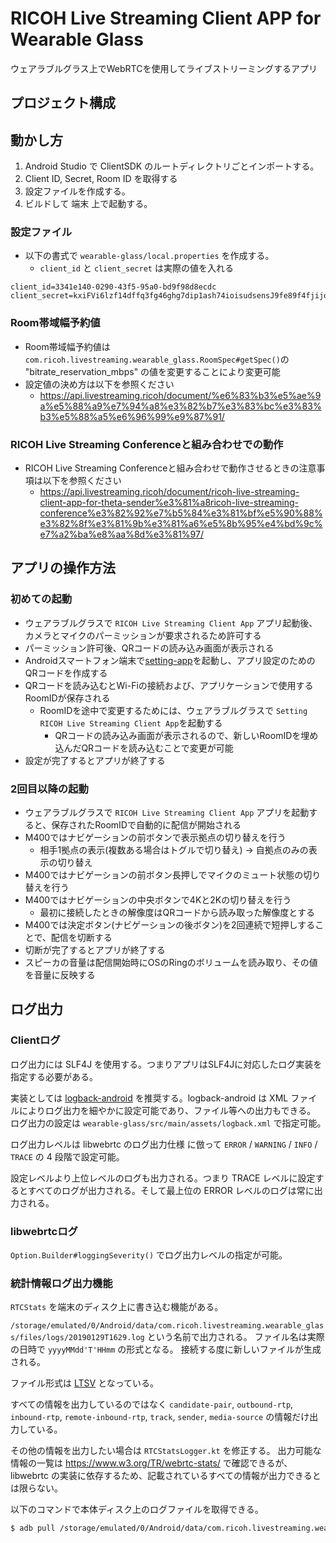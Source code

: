 # RICOH Live Streaming Client APP for Wearable Glass

ウェアラブルグラス上でWebRTCを使用してライブストリーミングするアプリ

## プロジェクト構成

## 動かし方

1. Android Studio で ClientSDK のルートディレクトリごとインポートする。
2. Client ID, Secret, Room ID を取得する
3. 設定ファイルを作成する。
4. ビルドして 端末 上で起動する。

### 設定ファイル

* 以下の書式で `wearable-glass/local.properties` を作成する。
  * `client_id` と `client_secret` は実際の値を入れる

```
client_id=3341e140-0290-43f5-95a0-bd9f98d8ecdc
client_secret=kxiFVi6lzf14dffq3fg46ghg7dip1ash74ioisudsensJ9fe89f4fjijoiafDVcNmg
```

### Room帯域幅予約値

* Room帯域幅予約値は`com.ricoh.livestreaming.wearable_glass.RoomSpec#getSpec()`の "bitrate_reservation_mbps" の値を変更することにより変更可能
* 設定値の決め方は以下を参照ください
  * https://api.livestreaming.ricoh/document/%e6%83%b3%e5%ae%9a%e5%88%a9%e7%94%a8%e3%82%b7%e3%83%bc%e3%83%b3%e5%88%a5%e6%96%99%e9%87%91/

### RICOH Live Streaming Conferenceと組み合わせでの動作
* RICOH Live Streaming Conferenceと組み合わせで動作させるときの注意事項は以下を参照ください
  * https://api.livestreaming.ricoh/document/ricoh-live-streaming-client-app-for-theta-sender%e3%81%a8ricoh-live-streaming-conference%e3%82%92%e7%b5%84%e3%81%bf%e5%90%88%e3%82%8f%e3%81%9b%e3%81%a6%e5%8b%95%e4%bd%9c%e7%a2%ba%e8%aa%8d%e3%81%97/

## アプリの操作方法

### 初めての起動
* ウェアラブルグラスで `RICOH Live Streaming Client App` アプリ起動後、カメラとマイクのパーミッションが要求されるため許可する
* パーミッション許可後、QRコードの読み込み画面が表示される
* Androidスマートフォン端末で[setting-app](../setting-app)を起動し、アプリ設定のためのQRコードを作成する
* QRコードを読み込むとWi-Fiの接続および、アプリケーションで使用するRoomIDが保存される
  * RoomIDを途中で変更するためには、ウェアラブルグラスで `Setting RICOH Live Streaming Client App`を起動する
    * QRコードの読み込み画面が表示されるので、新しいRoomIDを埋め込んだQRコードを読み込むことで変更が可能
* 設定が完了するとアプリが終了する

### 2回目以降の起動
* ウェアラブルグラスで `RICOH Live Streaming Client App` アプリを起動すると、保存されたRoomIDで自動的に配信が開始される
* M400ではナビゲーションの前ボタンで表示拠点の切り替えを行う
  * 相手1拠点の表示(複数ある場合はトグルで切り替え) → 自拠点のみの表示の切り替え
* M400ではナビゲーションの前ボタン長押しでマイクのミュート状態の切り替えを行う
* M400ではナビゲーションの中央ボタンで4Kと2Kの切り替えを行う
  * 最初に接続したときの解像度はQRコードから読み取った解像度とする
* M400では決定ボタン(ナビゲーションの後ボタン)を2回連続で短押しすることで、配信を切断する
* 切断が完了するとアプリが終了する
* スピーカの音量は配信開始時にOSのRingのボリュームを読み取り、その値を音量に反映する

## ログ出力
### Clientログ

ログ出力には SLF4J を使用する。つまりアプリはSLF4Jに対応したログ実装を指定する必要がある。

実装としては [logback-android](https://github.com/tony19/logback-android) を推奨する。logback-android は XML ファイルによりログ出力を細やかに設定可能であり、ファイル等への出力もできる。
ログ出力の設定は `wearable-glass/src/main/assets/logback.xml` で指定可能。　

ログ出力レベルは libwebrtc のログ出力仕様 に倣って `ERROR` / `WARNING` / `INFO` / `TRACE` の 4 段階で設定可能。

設定レベルより上位レベルのログも出力される。つまり TRACE レベルに設定するとすべてのログが出力される。そして最上位の ERROR レベルのログは常に出力される。

### libwebrtcログ

`Option.Builder#loggingSeverity()` でログ出力レベルの指定が可能。

### 統計情報ログ出力機能

`RTCStats` を端末のディスク上に書き込む機能がある。

`/storage/emulated/0/Android/data/com.ricoh.livestreaming.wearable_glass/files/logs/20190129T1629.log` という名前で出力される。
ファイル名は実際の日時で `yyyyMMdd'T'HHmm` の形式となる。
接続する度に新しいファイルが生成される。

ファイル形式は [LTSV](http://ltsv.org/) となっている。

すべての情報を出力しているのではなく `candidate-pair`, `outbound-rtp`, `inbound-rtp`, `remote-inbound-rtp`, `track`, `sender`, `media-source` の情報だけ出力している。

その他の情報を出力したい場合は `RTCStatsLogger.kt` を修正する。
出力可能な情報の一覧は https://www.w3.org/TR/webrtc-stats/ で確認できるが、
libwebrtc の実装に依存するため、記載されているすべての情報が出力できるとは限らない。

以下のコマンドで本体ディスク上のログファイルを取得できる。

```sh
$ adb pull /storage/emulated/0/Android/data/com.ricoh.livestreaming.wearable_glass/files/logs
```
